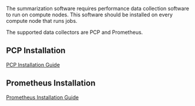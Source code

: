 The summarization software requires performance data
collection software to run on compute nodes. This software
should be installed on every compute node that runs jobs.

The supported data collectors are PCP and Prometheus.

PCP Installation
----------------

[PCP Installation Guide](supremm-install-pcp.html)

Prometheus Installation
-----------------------

[Prometheus Installation Guide](supremm-install-prometheus.html)
